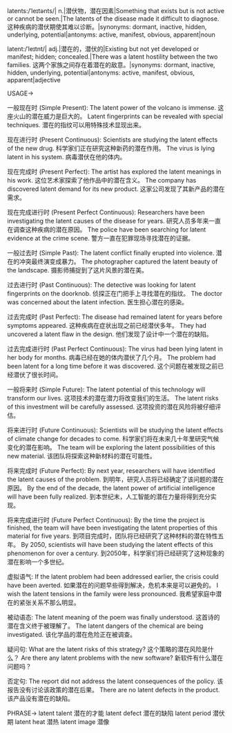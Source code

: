 latents:/ˈleɪtənts/| n.|潜伏物，潜在因素|Something that exists but is not active or cannot be seen.|The latents of the disease made it difficult to diagnose. 这种疾病的潜伏期使其难以诊断。|synonyms:  dormant, inactive, hidden, underlying, potential|antonyms: active, manifest, obvious, apparent|noun

latent:/ˈleɪtnt/| adj.|潜在的，潜伏的|Existing but not yet developed or manifest; hidden; concealed.|There was a latent hostility between the two families.  这两个家族之间存在着潜在的敌意。|synonyms: dormant, inactive, hidden, underlying, potential|antonyms: active, manifest, obvious, apparent|adjective


USAGE->

一般现在时 (Simple Present):
The latent power of the volcano is immense. 这座火山的潜在威力是巨大的。
Latent fingerprints can be revealed with special techniques. 潜在的指纹可以用特殊技术显现出来。


现在进行时 (Present Continuous):
Scientists are studying the latent effects of the new drug. 科学家们正在研究这种新药的潜在作用。
The virus is lying latent in his system. 病毒潜伏在他的体内。


现在完成时 (Present Perfect):
The artist has explored the latent meanings in his work. 这位艺术家探索了他作品中的潜在含义。
The company has discovered latent demand for its new product.  这家公司发现了其新产品的潜在需求。


现在完成进行时 (Present Perfect Continuous):
Researchers have been investigating the latent causes of the disease for years.  研究人员多年来一直在调查这种疾病的潜在原因。
The police have been searching for latent evidence at the crime scene. 警方一直在犯罪现场寻找潜在的证据。


一般过去时 (Simple Past):
The latent conflict finally erupted into violence. 潜在的冲突最终演变成暴力。
The photographer captured the latent beauty of the landscape. 摄影师捕捉到了这片风景的潜在美。


过去进行时 (Past Continuous):
The detective was looking for latent fingerprints on the doorknob.  侦探正在门把手上寻找潜在的指纹。
The doctor was concerned about the latent infection. 医生担心潜在的感染。


过去完成时 (Past Perfect):
The disease had remained latent for years before symptoms appeared. 这种疾病在症状出现之前已经潜伏多年。
They had uncovered a latent flaw in the design. 他们发现了设计中一个潜在的缺陷。


过去完成进行时 (Past Perfect Continuous):
The virus had been lying latent in her body for months. 病毒已经在她的体内潜伏了几个月。
The problem had been latent for a long time before it was discovered. 这个问题在被发现之前已经潜伏了很长时间。


一般将来时 (Simple Future):
The latent potential of this technology will transform our lives. 这项技术的潜在潜力将改变我们的生活。
The latent risks of this investment will be carefully assessed. 这项投资的潜在风险将被仔细评估。


将来进行时 (Future Continuous):
Scientists will be studying the latent effects of climate change for decades to come. 科学家们将在未来几十年里研究气候变化的潜在影响。
The team will be exploring the latent possibilities of this new material.  该团队将探索这种新材料的潜在可能性。


将来完成时 (Future Perfect):
By next year, researchers will have identified the latent causes of the problem. 到明年，研究人员将已经确定了该问题的潜在原因。
By the end of the decade, the latent power of artificial intelligence will have been fully realized. 到本世纪末，人工智能的潜在力量将得到充分实现。


将来完成进行时 (Future Perfect Continuous):
By the time the project is finished, the team will have been investigating the latent properties of this material for five years. 到项目完成时，团队将已经研究了这种材料的潜在特性五年。
By 2050, scientists will have been studying the latent effects of this phenomenon for over a century. 到2050年，科学家们将已经研究了这种现象的潜在影响一个多世纪。


虚拟语气:
If the latent problem had been addressed earlier, the crisis could have been averted. 如果潜在的问题早些得到解决，危机本来是可以避免的。
I wish the latent tensions in the family were less pronounced. 我希望家庭中潜在的紧张关系不那么明显。


被动语态:
The latent meaning of the poem was finally understood. 这首诗的潜在含义终于被理解了。
The latent dangers of the chemical are being investigated.  该化学品的潜在危险正在被调查。


疑问句:
What are the latent risks of this strategy? 这个策略的潜在风险是什么？
Are there any latent problems with the new software? 新软件有什么潜在问题吗？


否定句:
The report did not address the latent consequences of the policy. 该报告没有讨论该政策的潜在后果。
There are no latent defects in the product. 该产品没有潜在的缺陷。



PHRASE->
latent talent 潜在的才能
latent defect 潜在的缺陷
latent period 潜伏期
latent heat 潜热
latent image  潜像

